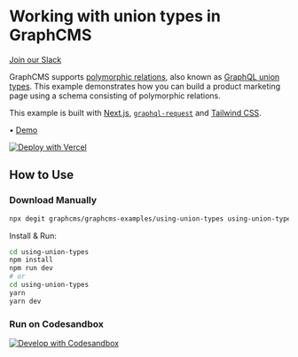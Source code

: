 # Working with union types in GraphCMS

[Join our Slack](https://slack.graphcms.com)

GraphCMS supports [polymorphic relations](https://graphcms.com/docs/guides/concepts/relations/#union-types-polymorphism), also known as [GraphQL union types](https://graphql.org/learn/schema/#union-types). This example demonstrates how you can build a product marketing page using a schema consisting of polymorphic relations.

This example is built with [Next.js](https://nextjs.org), [`graphql-request`](https://github.com/prisma-labs/graphql-request) and [Tailwind CSS](https://tailwindcss.com).

• [Demo](https://graphcms-using-union-types.now.sh)

[![Deploy with Vercel](https://vercel.com/button)](https://vercel.com/import/project?template=https://github.com/GraphCMS/graphcms-examples/tree/master/using-union-types)

## How to Use

### Download Manually

```bash
npx degit graphcms/graphcms-examples/using-union-types using-union-types
```

Install & Run:

```bash
cd using-union-types
npm install
npm run dev
# or
cd using-union-types
yarn
yarn dev
```

### Run on Codesandbox

[![Develop with Codesandbox](https://codesandbox.io/static/img/play-codesandbox.svg)](https://codesandbox.io/s/github/GraphCMS/graphcms-examples/tree/master/using-union-types)
